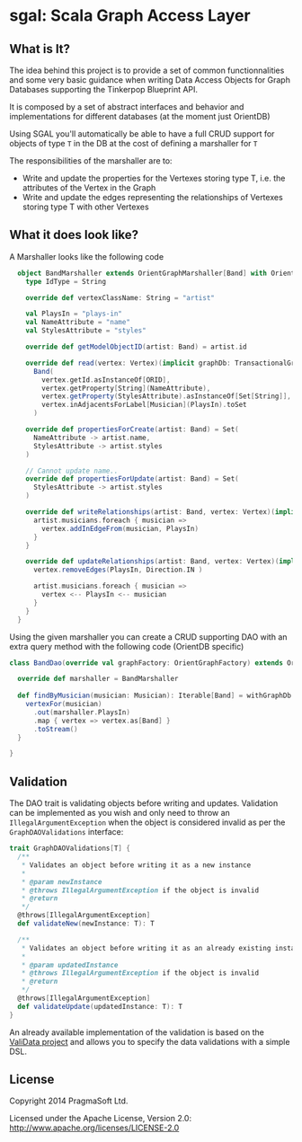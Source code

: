 # sgal: Scala Graph Access Layer

## What is It?

The idea behind this project is to provide a set of common functionnalities and some very basic guidance when writing 
Data Access Objects for Graph Databases supporting the Tinkerpop Blueprint API.

It is composed by a set of abstract interfaces and behavior and implementations for different databases 
(at the moment just OrientDB)


Using SGAL you'll automatically be able to have a full CRUD support for objects of type `T` in the DB at the cost of 
defining a marshaller for `T`

The responsibilities of the marshaller are to:

- Write and update the properties for the Vertexes storing type T, i.e. the attributes of the Vertex in the Graph
- Write and update the edges representing the relationships of Vertexes storing type T with other Vertexes

## What it does look like?

A Marshaller looks like the following code 

```scala
  object BandMarshaller extends OrientGraphMarshaller[Band] with OrientDBBasicConversions {
    type IdType = String

    override def vertexClassName: String = "artist"

    val PlaysIn = "plays-in"
    val NameAttribute = "name"
    val StylesAttribute = "styles"

    override def getModelObjectID(artist: Band) = artist.id

    override def read(vertex: Vertex)(implicit graphDb: TransactionalGraph): Band =
      Band(
        vertex.getId.asInstanceOf[ORID],
        vertex.getProperty[String](NameAttribute),
        vertex.getProperty(StylesAttribute).asInstanceOf[Set[String]],
        vertex.inAdjacentsForLabel[Musician](PlaysIn).toSet
      )

    override def propertiesForCreate(artist: Band) = Set(
      NameAttribute -> artist.name,
      StylesAttribute -> artist.styles
    )

    // Cannot update name..
    override def propertiesForUpdate(artist: Band) = Set(
      StylesAttribute -> artist.styles
    )

    override def writeRelationships(artist: Band, vertex: Vertex)(implicit graphDb: TransactionalGraph) = {
      artist.musicians.foreach { musician =>
        vertex.addInEdgeFrom(musician, PlaysIn)
      }
    }

    override def updateRelationships(artist: Band, vertex: Vertex)(implicit graphDb: TransactionalGraph) = {
      vertex.removeEdges(PlaysIn, Direction.IN )

      artist.musicians.foreach { musician =>
        vertex <-- PlaysIn <-- musician
      }
    }
  }
```

Using the given marshaller you can create a CRUD supporting DAO with an extra query method with the following code (OrientDB specific)

```scala
class BandDao(override val graphFactory: OrientGraphFactory) extends OrientDbDAO[Band] with OrientIndexNamingSupport with OrientDBBasicConversions with NoValidations[Band] {

  override def marshaller = BandMarshaller
  
  def findByMusician(musician: Musician): Iterable[Band] = withGraphDb { implicit db =>
    vertexFor(musician)
      .out(marshaller.PlaysIn)
      .map { vertex => vertex.as[Band] }
      .toStream()
  }

}
```

## Validation

The DAO trait is validating objects before writing and updates. Validation can be implemented as you wish and only need to throw an 
`IllegalArgumentException` when the object is considered invalid as per the `GraphDAOValidations` interface:

```scala
trait GraphDAOValidations[T] {
  /**
   * Validates an object before writing it as a new instance
   * 
   * @param newInstance
   * @throws IllegalArgumentException if the object is invalid
   * @return
   */
  @throws[IllegalArgumentException]
  def validateNew(newInstance: T): T

  /**
   * Validates an object before writing it as an already existing instance
   *
   * @param updatedInstance
   * @throws IllegalArgumentException if the object is invalid
   * @return
   */
  @throws[IllegalArgumentException]
  def validateUpdate(updatedInstance: T): T
}
```

An already available implementation of the validation is based on the [ValiData project](https://github.com/galarragas/ValiData)
and allows you to specify the data validations with a simple DSL.

## License

Copyright 2014 PragmaSoft Ltd.

Licensed under the Apache License, Version 2.0: http://www.apache.org/licenses/LICENSE-2.0